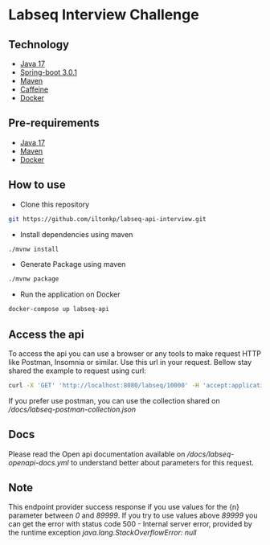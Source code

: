 # Labseq Interview Challenge

## Technology

- [Java 17](https://www.java.com/en/download/help/whatis_java.html)
- [Spring-boot 3.0.1](https://spring.io/projects/spring-boot)
- [Maven](https://maven.apache.org/)
- [Caffeine](https://www.baeldung.com/java-caching-caffeine)
- [Docker](https://docs.docker.com/get-started/overview/)

## Pre-requirements

- [Java 17](https://www.java.com/en/download/help/whatis_java.html)
- [Maven](https://maven.apache.org/)
- [Docker](https://docs.docker.com/get-started/overview/)

## How to use

- Clone this repository
```sh
git https://github.com/iltonkp/labseq-api-interview.git
```

- Install dependencies using maven 
```sh
./mvnw install
```

- Generate Package using maven
```sh
./mvnw package
```

- Run the application on Docker
```sh
docker-compose up labseq-api
```

## Access the api

To access the api you can use a browser or any tools to make request HTTP like Postman, Insomnia or similar. Use this
<a hrf="http://localhost:8080/labseq/{n}">url</a> in your request. Bellow stay shared the example to request using curl:

```sh
curl -X 'GET' 'http://localhost:8080/labseq/10000' -H 'accept:application/json'
```

If you prefer use postman, you can use the collection shared on */docs/labseq-postman-collection.json*

## Docs

Please read the Open api documentation available on */docs/labseq-openapi-docs.yml* to understand better about 
parameters for this request. 

## Note 

This endpoint provider success response if you use values for the {n} parameter between *0* and *89999*. If you try to use 
values above *89999* you can get the error with status code 500 - Internal server error, provided by the runtime exception
*java.lang.StackOverflowError: null*
